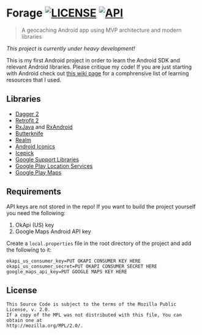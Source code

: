 Forage [![LICENSE](https://img.shields.io/badge/License-Mozilla-blue.svg?style=flat)](http://mozilla.org/MPL/2.0/) [![API](https://img.shields.io/badge/API-16%2B-brightgreen.svg?style=flat)](https://android-arsenal.com/api?level=16)
======
> A geocaching Android app using MVP architecture and modern libraries 

_This project is currently under heavy development!_

This is my first Android project in order to learn the Android SDK and relevant Android libraries. Please critique my code! If you are just starting with Android check out [this wiki page](https://github.com/Plastix/Forage/wiki/Android-Learning-Resources) for a comphrensive list of learning resources that I used. 

Libraries
-------
* [Dagger 2](http://google.github.io/dagger/)
* [Retrofit 2](http://square.github.io/retrofit/)
* [RxJava](https://github.com/ReactiveX/RxJava) and [RxAndroid](https://github.com/ReactiveX/RxAndroid)
* [Butterknife](http://jakewharton.github.io/butterknife/)
* [Realm](https://realm.io/)
* [Android Iconics](https://github.com/mikepenz/Android-Iconics)
* [Icepick](https://github.com/frankiesardo/icepick)
* [Google Support Libraries](http://developer.android.com/tools/support-library/index.html)
* [Google Play Location Services](https://developers.google.com/android/reference/com/google/android/gms/location/package-summary)
* [Google Play Maps](https://developers.google.com/maps/documentation/android-api/)

Requirements
-------
API keys are not stored in the repo! If you want to build the project yourself you need the following:

1. OkApi (US) key
2. Google Maps Android API key

Create a `local.properties` file in the root directory of the project and add the following to it:
```
okapi_us_consumer_key=PUT OKAPI CONSUMER KEY HERE
okapi_us_consumer_secret=PUT OKAPI CONSUMER SECRET HERE
google_maps_api_key=PUT GOOGLE MAPS KEY HERE
```


License
-------
```
This Source Code is subject to the terms of the Mozilla Public License, v. 2.0. 
If a copy of the MPL was not distributed with this file, You can obtain one at 
http://mozilla.org/MPL/2.0/.
```
